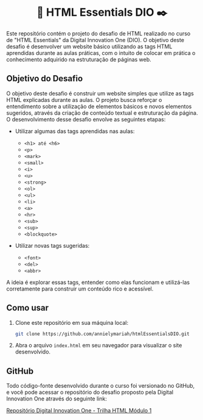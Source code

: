<h1 align="center">📔 HTML Essentials DIO ✒️</h1>

Este repositório contém o projeto do desafio de HTML realizado no curso de "HTML Essentials" da Digital Innovation One (DIO). O objetivo deste desafio é desenvolver um website básico utilizando as tags HTML aprendidas durante as aulas práticas, com o intuito de colocar em prática o conhecimento adquirido na estruturação de páginas web.

## Objetivo do Desafio

O objetivo deste desafio é construir um website simples que utilize as tags HTML explicadas durante as aulas. O projeto busca reforçar o entendimento sobre a utilização de elementos básicos e novos elementos sugeridos, através da criação de conteúdo textual e estruturação da página. O desenvolvimento desse desafio envolve as seguintes etapas:

- Utilizar algumas das tags aprendidas nas aulas:
  - `<h1> até <h6>`
  - `<p>`
  - `<mark>`
  - `<small>`
  - `<i>`
  - `<u>`
  - `<strong>`
  - `<ol>`
  - `<ul>`
  - `<li>`
  - `<a>`
  - `<hr>`
  - `<sub>`
  - `<sup>`
  - `<blockquote>`

- Utilizar novas tags sugeridas:
  - `<font>`
  - `<del>`
  - `<abbr>`

A ideia é explorar essas tags, entender como elas funcionam e utilizá-las corretamente para construir um conteúdo rico e acessível.

## Como usar

1. Clone este repositório em sua máquina local:
   ```bash
   git clone https://github.com/annielymariah/htmlEssentialsDIO.git
   ```

2. Abra o arquivo `index.html` em seu navegador para visualizar o site desenvolvido.

## GitHub

Todo código-fonte desenvolvido durante o curso foi versionado no GitHub, e você pode acessar o repositório do desafio proposto pela Digital Innovation One através do seguinte link:

[Repositório Digital Innovation One - Trilha HTML Módulo 1](https://github.com/digitalinnovationone/trilha-html-modulo-1)